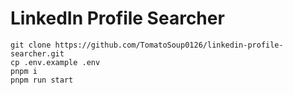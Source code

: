 # LinkedIn Profile Searcher

```
git clone https://github.com/TomatoSoup0126/linkedin-profile-searcher.git
cp .env.example .env
pnpm i
pnpm run start
```